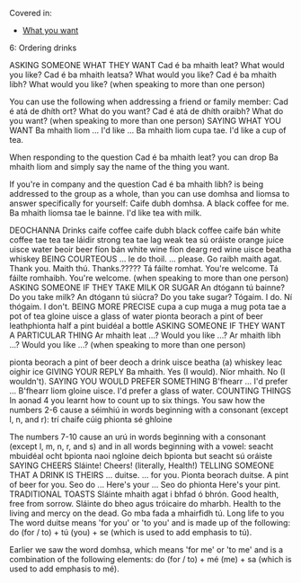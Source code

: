 Covered in:
* [What you want](../../notes/what-you-want.md)

6: Ordering drinks

ASKING SOMEONE WHAT THEY WANT
Cad é ba mhaith leat? What would you like?
Cad é ba mhaith leatsa? What would you like?
Cad é ba mhaith libh? What would you like? (when speaking to more than one person)

You can use the following when addressing a friend or family member:
Cad é atá de dhíth ort? What do you want?
Cad é atá de dhíth oraibh? What do you want? (when speaking to more than one person)
SAYING WHAT YOU WANT
Ba mhaith liom ... I'd like ...
Ba mhaith liom cupa tae. I'd like a cup of tea.

When responding to the question Cad é ba mhaith leat? you can drop Ba mhaith liom and simply say the name of the thing you want.

If you're in company and the question Cad é ba mhaith libh? is being addressed to the group as a whole, than you can use domhsa and liomsa to answer specifically for yourself:
Caife dubh domhsa. A black coffee for me.
Ba mhaith liomsa tae le bainne. I'd like tea with milk.

DEOCHANNA Drinks
caife	coffee
caife dubh	black coffee
caife bán	white coffee
tae	tea
tae láidir	strong tea
tae lag	weak tea
sú oráiste	orange juice
uisce	water
beoir	beer
fíon bán	white wine
fíon dearg	red wine
uisce beatha	whiskey
BEING COURTEOUS
... le do thoil. ... please.
Go raibh maith agat. Thank you.
Maith thú. Thanks.?????
Tá fáilte romhat. You're welcome.
Tá fáilte romhaibh. You're welcome. (when speaking to more than one person)
ASKING SOMEONE IF THEY TAKE MILK OR SUGAR
An dtógann tú bainne? Do you take milk?
An dtógann tú siúcra? Do you take sugar?
Tógaim. I do.
Ní thógaim. I don't.
BEING MORE PRECISE
cupa	a cup
muga	a mug
pota tae	a pot of tea
gloine uisce	a glass of water
pionta beorach	a pint of beer
leathphionta	half a pint
buidéal	a bottle
ASKING SOMEONE IF THEY WANT A PARTICULAR THING
Ar mhaith leat ...? Would you like ...?
Ar mhaith libh ...? Would you like ...? (when speaking to more than one person)

pionta beorach	a pint of beer
deoch	a drink
uisce beatha	(a) whiskey
leac oighir	ice
GIVING YOUR REPLY
Ba mhaith. Yes (I would).
Níor mhaith. No (I wouldn't).
SAYING YOU WOULD PREFER SOMETHING
B'fhearr ... I'd prefer ...
B'fhearr liom gloine uisce. I'd prefer a glass of water.
COUNTING THINGS
In aonad 4 you learnt how to count up to six things. You saw how the numbers 2-6 cause a séimhiú in words beginning with a consonant (except l, n, and r):
trí chaife
cúig phionta
sé ghloine

The numbers 7-10 cause an urú in words beginning with a consonant (except l, m, n, r, and s) and in all words beginning with a vowel:
seacht mbuidéal
ocht bpionta
naoi ngloine
deich bpionta
but
seacht sú oráiste
SAYING CHEERS
Sláinte! Cheers! (literally, Health!)
TELLING SOMEONE THAT A DRINK IS THEIRS
... duitse. ... for you.
Pionta beorach duitse. A pint of beer for you.
Seo do ... Here's your ...
Seo do phionta Here's your pint.
TRADITIONAL TOASTS
Sláinte mhaith agat i bhfad ó bhrón.
Good health, free from sorrow.
Sláinte do bheo agus tróicaire do mharbh.
Health to the living and mercy on the dead.
Go mba fada a mhairfidh tú.
Long life to you
The word duitse means 'for you' or 'to you' and is made up of the following:
do (for / to) + tú (you) + se (which is used to add emphasis to tú).

Earlier we saw the word domhsa, which means 'for me' or 'to me' and is a combination of the following elements:
do (for / to) + mé (me) + sa (which is used to add emphasis to mé).